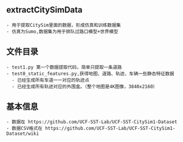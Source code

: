 ## extractCitySimData 
    - 用于提取CitySim里面的数据，形成仿真和训练数据集
    - 仿真为Sumo,数据集为用于排队过路口模型+世界模型
  
## 文件目录
    - test1.py 第一个数据提取代码，简单只提取一条道路
    - test0_static_features.py,获得地图、道路、轨迹、车辆一些静态特征数据
      - 已经生成所有车道一一对应的轨迹点
      - 已经生成所有轨迹对应的外围盒。（整个地图是4K图像，3840x2160）
  
## 基本信息
    - 数据在 https://github.com/UCF-SST-Lab/UCF-SST-CitySim1-Dataset
    - 数据CSV格式在 https://github.com/UCF-SST-Lab/UCF-SST-CitySim1-Dataset/wiki
